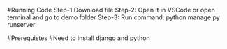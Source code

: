 #Running Code
Step-1:Download file
Step-2: Open it in VSCode or open terminal and go to demo folder 
Step-3: Run command: python manage.py runserver

#Prerequistes
#Need to install django and python 
 
